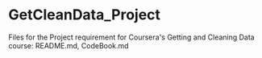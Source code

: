 # GetCleanData_Project
Files for the Project requirement for Coursera's Getting and Cleaning Data course:  README.md, CodeBook.md
